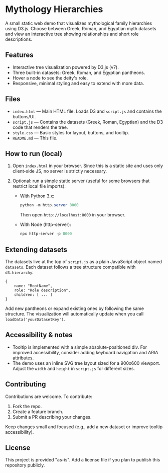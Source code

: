 
# Mythology Hierarchies

A small static web demo that visualizes mythological family hierarchies using D3.js. Choose between Greek, Roman, and Egyptian myth datasets and view an interactive tree showing relationships and short role descriptions.

## Features

- Interactive tree visualization powered by D3.js (v7).
- Three built-in datasets: Greek, Roman, and Egyptian pantheons.
- Hover a node to see the deity's role.
- Responsive, minimal styling and easy to extend with more data.

## Files

- `index.html` — Main HTML file. Loads D3 and `script.js` and contains the buttons/UI.
- `script.js` — Contains the datasets (Greek, Roman, Egyptian) and the D3 code that renders the tree.
- `style.css` — Basic styles for layout, buttons, and tooltip.
- `README.md` — This file.

## How to run (local)

1. Open `index.html` in your browser. Since this is a static site and uses only client-side JS, no server is strictly necessary.

2. Optional: run a simple static server (useful for some browsers that restrict local file imports):

	 - With Python 3.x:

		 ```powershell
		 python -m http.server 8000
		 ```

		 Then open `http://localhost:8000` in your browser.

	 - With Node (http-server):

		 ```powershell
		 npx http-server -p 8000
		 ```

## Extending datasets

The datasets live at the top of `script.js` as a plain JavaScript object named `datasets`. Each dataset follows a tree structure compatible with `d3.hierarchy`:

```
{
	name: "RootName",
	role: "Role description",
	children: [ ... ]
}
```

Add new pantheons or expand existing ones by following the same structure. The visualization will automatically update when you call `loadData('yourDatasetKey')`.

## Accessibility & notes

- Tooltip is implemented with a simple absolute-positioned div. For improved accessibility, consider adding keyboard navigation and ARIA attributes.
- The demo uses an inline SVG tree layout sized for a 900x600 viewport. Adjust the `width` and `height` in `script.js` for different sizes.

## Contributing

Contributions are welcome. To contribute:

1. Fork the repo.
2. Create a feature branch.
3. Submit a PR describing your changes.

Keep changes small and focused (e.g., add a new dataset or improve tooltip accessibility).

## License

This project is provided "as-is". Add a license file if you plan to publish this repository publicly.
